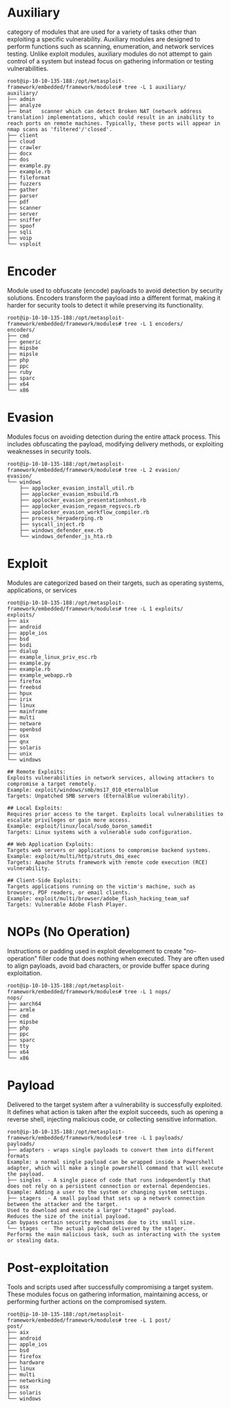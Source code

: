 # Auxiliary
category of modules that are used for a variety of tasks other than exploiting a specific vulnerability. Auxiliary modules are designed to perform functions such as scanning, enumeration, and network services testing. Unlike exploit modules, auxiliary modules do not attempt to gain control of a system but instead focus on gathering information or testing vulnerabilities.
```
root@ip-10-10-135-188:/opt/metasploit-framework/embedded/framework/modules# tree -L 1 auxiliary/
auxiliary/
├── admin
├── analyze
├── bnat   scanner which can detect Broken NAT (network address translation) implementations, which could result in an inability to reach ports on remote machines. Typically, these ports will appear in nmap scans as 'filtered'/'closed'.
├── client
├── cloud
├── crawler
├── docx
├── dos
├── example.py
├── example.rb
├── fileformat
├── fuzzers
├── gather
├── parser
├── pdf
├── scanner
├── server
├── sniffer
├── spoof
├── sqli
├── voip
└── vsploit
```
# Encoder 
Module used to obfuscate (encode) payloads to avoid detection by security solutions. Encoders transform the payload into a different format, making it harder for security tools to detect it while preserving its functionality.
```
root@ip-10-10-135-188:/opt/metasploit-framework/embedded/framework/modules# tree -L 1 encoders/
encoders/
├── cmd
├── generic
├── mipsbe
├── mipsle
├── php
├── ppc
├── ruby
├── sparc
├── x64
└── x86
```
# Evasion
Modules focus on avoiding detection during the entire attack process. This includes obfuscating the payload, modifying delivery methods, or exploiting weaknesses in security tools.
```
root@ip-10-10-135-188:/opt/metasploit-framework/embedded/framework/modules# tree -L 2 evasion/
evasion/
└── windows
    ├── applocker_evasion_install_util.rb
    ├── applocker_evasion_msbuild.rb
    ├── applocker_evasion_presentationhost.rb
    ├── applocker_evasion_regasm_regsvcs.rb
    ├── applocker_evasion_workflow_compiler.rb
    ├── process_herpaderping.rb
    ├── syscall_inject.rb
    ├── windows_defender_exe.rb
    └── windows_defender_js_hta.rb
```
# Exploit 
Modules are categorized based on their targets, such as operating systems, applications, or services
```
root@ip-10-10-135-188:/opt/metasploit-framework/embedded/framework/modules# tree -L 1 exploits/
exploits/
├── aix
├── android
├── apple_ios
├── bsd
├── bsdi
├── dialup
├── example_linux_priv_esc.rb
├── example.py
├── example.rb
├── example_webapp.rb
├── firefox
├── freebsd
├── hpux
├── irix
├── linux
├── mainframe
├── multi
├── netware
├── openbsd
├── osx
├── qnx
├── solaris
├── unix
└── windows
```
```
## Remote Exploits:
Exploits vulnerabilities in network services, allowing attackers to compromise a target remotely.
Example: exploit/windows/smb/ms17_010_eternalblue
Targets: Unpatched SMB servers (EternalBlue vulnerability).

## Local Exploits:
Requires prior access to the target. Exploits local vulnerabilities to escalate privileges or gain more access.
Example: exploit/linux/local/sudo_baron_samedit
Targets: Linux systems with a vulnerable sudo configuration.

## Web Application Exploits:
Targets web servers or applications to compromise backend systems.
Example: exploit/multi/http/struts_dmi_exec
Targets: Apache Struts framework with remote code execution (RCE) vulnerability.

## Client-Side Exploits:
Targets applications running on the victim's machine, such as browsers, PDF readers, or email clients.
Example: exploit/multi/browser/adobe_flash_hacking_team_uaf
Targets: Vulnerable Adobe Flash Player.
```
# NOPs (No Operation)
Instructions or padding used in exploit development to create "no-operation" filler code that does nothing when executed. They are often used to align payloads, avoid bad characters, or provide buffer space during exploitation.
```
root@ip-10-10-135-188:/opt/metasploit-framework/embedded/framework/modules# tree -L 1 nops/
nops/
├── aarch64
├── armle
├── cmd
├── mipsbe
├── php
├── ppc
├── sparc
├── tty
├── x64
└── x86 
```
# Payload 
Delivered to the target system after a vulnerability is successfully exploited. It defines what action is taken after the exploit succeeds, such as opening a reverse shell, injecting malicious code, or collecting sensitive information.
```
root@ip-10-10-135-188:/opt/metasploit-framework/embedded/framework/modules# tree -L 1 payloads/
payloads/
├── adapters - wraps single payloads to convert them into different formats
Example: a normal single payload can be wrapped inside a Powershell adapter, which will make a single powershell command that will execute the payload.
├── singles  - A single piece of code that runs independently that does not rely on a persistent connection or external dependencies.
Example: Adding a user to the system or changing system settings.
├── stagers  - A small payload that sets up a network connection between the attacker and the target.
Used to download and execute a larger "staged" payload.
Reduces the size of the initial payload.
Can bypass certain security mechanisms due to its small size.
└── stages  -  The actual payload delivered by the stager.
Performs the main malicious task, such as interacting with the system or stealing data.
```
# Post-exploitation 
Tools and scripts used after successfully compromising a target system. These modules focus on gathering information, maintaining access, or performing further actions on the compromised system.
```
root@ip-10-10-135-188:/opt/metasploit-framework/embedded/framework/modules# tree -L 1 post/
post/
├── aix
├── android
├── apple_ios
├── bsd
├── firefox
├── hardware
├── linux
├── multi
├── networking
├── osx
├── solaris
└── windows
```
